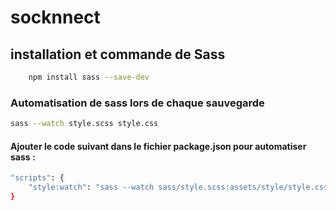 # socknnect

## installation et commande de Sass

```bash
    npm install sass --save-dev
```

### Automatisation de sass lors de chaque sauvegarde

```bash
sass --watch style.scss style.css
```

#### Ajouter le code suivant dans le fichier package.json pour automatiser sass :

```bash
"scripts": {
    "style:watch": "sass --watch sass/style.scss:assets/style/style.css"
}
```
